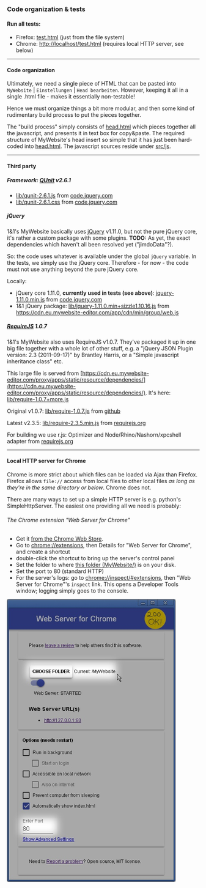 ### Code organization & tests ###

#### Run all tests:
  * Firefox: [test.html](test.html) (just from the file system)
  * Chrome: [http://localhost/test.html](http://localhost/test.html) (requires local HTTP server, see below)

---
#### Code organization ####
Ultimately, we need a single piece of HTML that can be pasted into `MyWebsite` | `Einstellungen` | `Head bearbeiten`.
However, keeping it all in a single .html file - makes it essentially non-testable!

Hence we must organize things a bit more modular, and then some kind of rudimentary build process to put the pieces together.

The "build process" simply consists of [head.html](head.html) which pieces together all the javascript, and presents it in text box for copy&paste.
The required structure of MyWebsite's head insert so simple that it has just been hard-coded into [head.html](head.html).
The javascript sources reside under [src/js](src/js).

---

#### Third party ####

##### Framework: [QUnit](https://qunitjs.com) v2.6.1 #####
  * [lib/qunit-2.6.1.js](lib/qunit-2.6.1.js) from [code.jquery.com](https://code.jquery.com/qunit/qunit-2.6.1.js)
  * [lib/qunit-2.6.1.css](lib/qunit-2.6.1.css) from [code.jquery.com](https://code.jquery.com/qunit/qunit-2.6.1.css)

##### jQuery #####
1&1's MyWebsite basically uses [jQuery](https://jquery.com) v1.11.0, but not the pure jQuery core, it's rather a custom package with some plugins.
**TODO:** As yet, the exact dependencies which haven't all been resolved yet ("jimdoData"?). 

So: the code uses whatever is available under the global `jQuery` variable.
In the tests, we simply use the jQuery core.
Therefore - for now - the code must not use anything beyond the pure jQuery core.


Locally:

  * jQuery core 1.11.0, **currently used in tests (see above)**: [jquery-1.11.0.min.js](lib/jquery-1.11.0.min.js) from [code.jquery.com](https://code.jquery.com/jquery-1.11.0.min.js) 
  * 1&1 jQuery package: [lib/jquery-1.11.0.min+sizzle1.10.16.js]() from https://cdn.eu.mywebsite-editor.com/app/cdn/min/group/web.js

##### [RequireJS](https://requirejs.org) 1.0.7 #####

1&1's MyWebsite also uses RequireJS v1.0.7. They've packaged it up in one big file together with a whole lot of other stuff, e.g. a "jQuery JSON Plugin version: 2.3 (2011-09-17)" by Brantley Harris, or a "Simple javascript inheritance class" etc.

This large file is served from [https://cdn.eu.mywebsite-editor.com/proxy/apps/static/resource/dependencies/](https://cdn.eu.mywebsite-editor.com/proxy/apps/static/resource/dependencies/). It's here: [lib/require-1.0.7+more.js](lib/require-1.0.7+more.js)

Original v1.0.7: [lib/require-1.0.7.js](lib/require-1.0.7.js)
from [github](https://github.com/requirejs/requirejs/blob/1.0.7/require.js)

Latest v2.3.5: [lib/require-2.3.5.min.js](lib/require-2.3.5.min.js)
from [requirejs.org](https://requirejs.org/docs/download.html)

For building we use r.js: Optimizer and Node/Rhino/Nashorn/xpcshell adapter
from [requirejs.org](https://requirejs.org/docs/release/2.3.5/r.js)


---
#### Local HTTP server for Chrome ####
Chrome is more strict about which files can be loaded via Ajax than Firefox.
Firefox allows `file://` access from local files to other local files *as long as they're in the same directory or below*.
Chrome does not. 

There are many ways to set up a simple HTTP server is e.g. python's SimpleHttpServer.
The easiest one providing all we need is probably:

###### The Chrome extension "Web Server for Chrome" ######
* Get it [from the Chrome Web Store](https://chrome.google.com/webstore/detail/web-server-for-chrome/ofhbbkphhbklhfoeikjpcbhemlocgigb).
* Go to [chrome://extensions](chrome://extensions), then Details for "Web Server for Chrome", and create a shortcut
* double-click the shortcut to bring up the server's control panel
* Set the folder to where [this folder (MyWebsite/)](../MyWebsite) is on your disk.
* Set the port to 80 (standard HTTP)
* For the server's logs: go to [chrome://inspect/#extensions](chrome://inspect/#extensions), then "Web Server for Chrome"'s `inspect` link. This opens a Developer Tools window; logging simply goes to the console.

![Chrome extension "Web Server for Chrome"](../i/Web-Server-For-Chrome.jpg)
